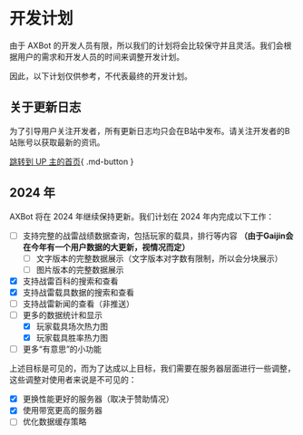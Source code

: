 # 开发计划

由于 AXBot 的开发人员有限，所以我们的计划将会比较保守并且灵活。我们会根据用户的需求和开发人员的时间来调整开发计划。

因此，以下计划仅供参考，不代表最终的开发计划。

## 关于更新日志

为了引导用户关注开发者，所有更新日志均只会在B站中发布。请关注开发者的B站账号以获取最新的资讯。

[跳转到 UP 主的首页](https://space.bilibili.com/8696650){ .md-button }

## 2024 年

AXBot 将在 2024 年继续保持更新。我们计划在 2024 年内完成以下工作：

- [ ] 支持完整的战雷战绩数据查询，包括玩家的载具，排行等内容 **（由于Gaijin会在今年有一个用户数据的大更新，视情况而定）**
    - [ ] 文字版本的完整数据展示（文字版本对字数有限制，所以会分块展示）
    - [ ] 图片版本的完整数据展示
- [x] 支持战雷百科的搜索和查看
- [x] 支持战雷载具数据的搜索和查看
- [ ] 支持战雷新闻的查看（非推送）
- [ ] 更多的数据统计和显示
    - [x] 玩家载具场次热力图
    - [x] 玩家载具胜率热力图
- [ ] 更多“有意思”的小功能

上述目标是可见的，而为了达成以上目标，我们需要在服务器层面进行一些调整，这些调整对使用者来说是不可见的：

- [x] 更换性能更好的服务器（取决于赞助情况）
- [x] 使用带宽更高的服务器
- [ ] 优化数据缓存策略
